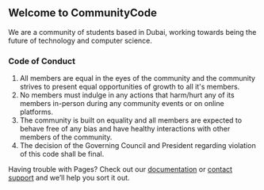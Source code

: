 ## Welcome to CommunityCode

We are a community of students based in Dubai, working towards being the future of technology and computer science.

### Code of Conduct

1. All members are equal in the eyes of the community and the community strives to present equal opportunities of growth to all it's members.
2. No members must indulge in any actions that harm/hurt any of its members in-person during any community events or on online platforms.
3. The community is built on equality and all members are expected to behave free of any bias and have healthy interactions with other members of the community.
4. The decision of the Governing Council and President regarding violation of this code shall be final.

Having trouble with Pages? Check out our [documentation](https://help.github.com/categories/github-pages-basics/) or [contact support](https://github.com/contact) and we’ll help you sort it out.

